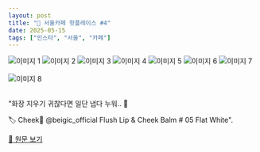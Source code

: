 ```yaml
---
layout: post
title: "📍 서울카페 핫플레이스 #4"
date: 2025-05-15
tags: ["인스타", "서울", "카페"]
---
```


<img src="https://res.cloudinary.com/dvy5if0rj/image/upload/v1747238446/instagram-post-4-0.jpg.jpg" alt="이미지 1" style="max-width: 100%; height: auto; margin-bottom: 1rem;" />
<img src="https://res.cloudinary.com/dvy5if0rj/image/upload/v1747238449/instagram-post-4-1.jpg.jpg" alt="이미지 2" style="max-width: 100%; height: auto; margin-bottom: 1rem;" />
<img src="https://res.cloudinary.com/dvy5if0rj/image/upload/v1747238454/instagram-post-4-2.jpg.jpg" alt="이미지 3" style="max-width: 100%; height: auto; margin-bottom: 1rem;" />
<img src="https://res.cloudinary.com/dvy5if0rj/image/upload/v1747238456/instagram-post-4-3.jpg.jpg" alt="이미지 4" style="max-width: 100%; height: auto; margin-bottom: 1rem;" />
<img src="https://res.cloudinary.com/dvy5if0rj/image/upload/v1747238461/instagram-post-4-4.jpg.jpg" alt="이미지 5" style="max-width: 100%; height: auto; margin-bottom: 1rem;" />
<img src="https://res.cloudinary.com/dvy5if0rj/image/upload/v1747238464/instagram-post-4-5.jpg.jpg" alt="이미지 6" style="max-width: 100%; height: auto; margin-bottom: 1rem;" />
<img src="https://res.cloudinary.com/dvy5if0rj/image/upload/v1747238472/instagram-post-4-6.jpg.jpg" alt="이미지 7" style="max-width: 100%; height: auto; margin-bottom: 1rem;" />
<img src="https://res.cloudinary.com/dvy5if0rj/image/upload/v1747238475/instagram-post-4-7.jpg.jpg" alt="이미지 8" style="max-width: 100%; height: auto; margin-bottom: 1rem;" />

"화장 지우기 귀찮다면 일단 냅다 누워.. 💫

🏷️ Cheek💄
@beigic_official Flush Lip & Cheek Balm # 05 Flat White".

[🔗 원문 보기](https://www.instagram.com/p/DJi9wwmRdMh/)
